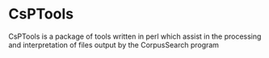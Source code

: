 # CsPTools
CsPTools is a package of tools written in perl which assist in the
processing and interpretation of files output by the CorpusSearch
program
